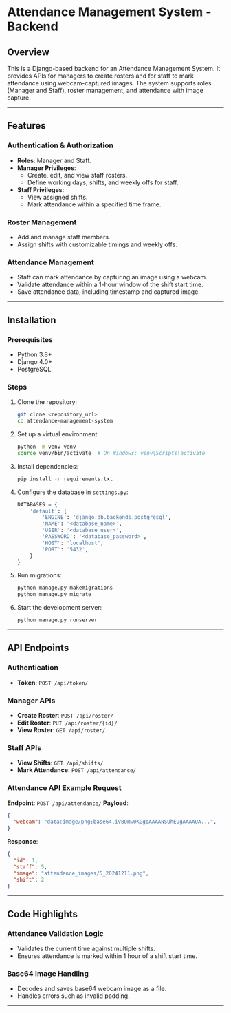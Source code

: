 
# Attendance Management System - Backend

## Overview
This is a Django-based backend for an Attendance Management System. It provides APIs for managers to create rosters and for staff to mark attendance using webcam-captured images. The system supports roles (Manager and Staff), roster management, and attendance with image capture.

---

## Features
### Authentication & Authorization
- **Roles**: Manager and Staff.
- **Manager Privileges**:
  - Create, edit, and view staff rosters.
  - Define working days, shifts, and weekly offs for staff.
- **Staff Privileges**:
  - View assigned shifts.
  - Mark attendance within a specified time frame.

### Roster Management
- Add and manage staff members.
- Assign shifts with customizable timings and weekly offs.

### Attendance Management
- Staff can mark attendance by capturing an image using a webcam.
- Validate attendance within a 1-hour window of the shift start time.
- Save attendance data, including timestamp and captured image.

---

## Installation
### Prerequisites
- Python 3.8+
- Django 4.0+
- PostgreSQL

### Steps
1. Clone the repository:
   ```bash
   git clone <repository_url>
   cd attendance-management-system
   ```

2. Set up a virtual environment:
   ```bash
   python -m venv venv
   source venv/bin/activate  # On Windows: venv\Scripts\activate
   ```

3. Install dependencies:
   ```bash
   pip install -r requirements.txt
   ```

4. Configure the database in `settings.py`:
   ```python
   DATABASES = {
       'default': {
           'ENGINE': 'django.db.backends.postgresql',
           'NAME': '<database_name>',
           'USER': '<database_user>',
           'PASSWORD': '<database_password>',
           'HOST': 'localhost',
           'PORT': '5432',
       }
   }
   ```

5. Run migrations:
   ```bash
   python manage.py makemigrations
   python manage.py migrate
   ```

6. Start the development server:
   ```bash
   python manage.py runserver
   ```

---

## API Endpoints
### Authentication
- **Token**: `POST /api/token/`

### Manager APIs
- **Create Roster**: `POST /api/roster/`
- **Edit Roster**: `PUT /api/roster/{id}/`
- **View Roster**: `GET /api/roster/`

### Staff APIs
- **View Shifts**: `GET /api/shifts/`
- **Mark Attendance**: `POST /api/attendance/`

### Attendance API Example Request
**Endpoint**: `POST /api/attendance/`
**Payload**:
```json
{
  "webcam": "data:image/png;base64,iVBORw0KGgoAAAANSUhEUgAAAAUA...",
}
```
**Response**:
```json
{
  "id": 1,
  "staff": 5,
  "image": "attendance_images/5_20241211.png",
  "shift": 2
}
```

---

## Code Highlights
### Attendance Validation Logic
- Validates the current time against multiple shifts.
- Ensures attendance is marked within 1 hour of a shift start time.

### Base64 Image Handling
- Decodes and saves base64 webcam image as a file.
- Handles errors such as invalid padding.

---


